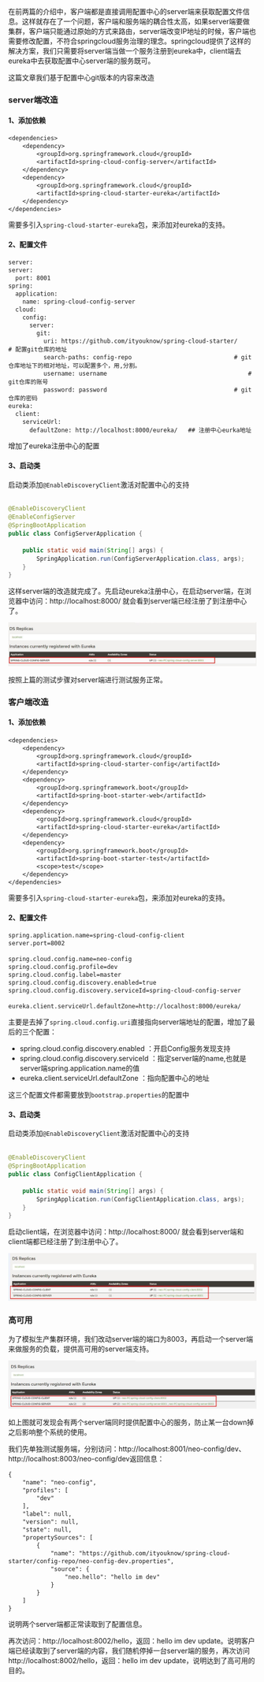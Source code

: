 在前两篇的介绍中，客户端都是直接调用配置中心的server端来获取配置文件信息。这样就存在了一个问题，客户端和服务端的耦合性太高，如果server端要做集群，客户端只能通过原始的方式来路由，server端改变IP地址的时候，客户端也需要修改配置，不符合springcloud服务治理的理念。springcloud提供了这样的解决方案，我们只需要将server端当做一个服务注册到eureka中，client端去eureka中去获取配置中心server端的服务既可。

这篇文章我们基于配置中心git版本的内容来改造

### server端改造
#### 1、添加依赖
```
<dependencies>
	<dependency>
		<groupId>org.springframework.cloud</groupId>
		<artifactId>spring-cloud-config-server</artifactId>
	</dependency>
	<dependency>
		<groupId>org.springframework.cloud</groupId>
		<artifactId>spring-cloud-starter-eureka</artifactId>
	</dependency>
</dependencies>

```
需要多引入`spring-cloud-starter-eureka`包，来添加对eureka的支持。

#### 2、配置文件
```
server:
server:
  port: 8001
spring:
  application:
    name: spring-cloud-config-server
  cloud:
    config:
      server:
        git:
          uri: https://github.com/ityouknow/spring-cloud-starter/     # 配置git仓库的地址
          search-paths: config-repo                             # git仓库地址下的相对地址，可以配置多个，用,分割。
          username: username                                        # git仓库的账号
          password: password                                    # git仓库的密码
eureka:
  client:
    serviceUrl:
      defaultZone: http://localhost:8000/eureka/   ## 注册中心eurka地址

```
增加了eureka注册中心的配置

#### 3、启动类
启动类添加`@EnableDiscoveryClient`激活对配置中心的支持

```java

@EnableDiscoveryClient
@EnableConfigServer
@SpringBootApplication
public class ConfigServerApplication {

	public static void main(String[] args) {
		SpringApplication.run(ConfigServerApplication.class, args);
	}
}

```
这样server端的改造就完成了。先启动eureka注册中心，在启动server端，在浏览器中访问：http://localhost:8000/ 就会看到server端已经注册了到注册中心了。

![config server端注册eureka](imgs/eureka-config01.jpg)

按照上篇的测试步骤对server端进行测试服务正常。

### 客户端改造
#### 1、添加依赖
```
<dependencies>
	<dependency>
		<groupId>org.springframework.cloud</groupId>
		<artifactId>spring-cloud-starter-config</artifactId>
	</dependency>
	<dependency>
		<groupId>org.springframework.boot</groupId>
		<artifactId>spring-boot-starter-web</artifactId>
	</dependency>
	<dependency>
		<groupId>org.springframework.cloud</groupId>
		<artifactId>spring-cloud-starter-eureka</artifactId>
	</dependency>
	<dependency>
		<groupId>org.springframework.boot</groupId>
		<artifactId>spring-boot-starter-test</artifactId>
		<scope>test</scope>
	</dependency>
</dependencies>

```

需要多引入`spring-cloud-starter-eureka`包，来添加对eureka的支持。

#### 2、配置文件
```
spring.application.name=spring-cloud-config-client
server.port=8002

spring.cloud.config.name=neo-config
spring.cloud.config.profile=dev
spring.cloud.config.label=master
spring.cloud.config.discovery.enabled=true
spring.cloud.config.discovery.serviceId=spring-cloud-config-server

eureka.client.serviceUrl.defaultZone=http://localhost:8000/eureka/

```
主要是去掉了`spring.cloud.config.uri`直接指向server端地址的配置，增加了最后的三个配置：

* spring.cloud.config.discovery.enabled ：开启Config服务发现支持
* spring.cloud.config.discovery.serviceId ：指定server端的name,也就是server端spring.application.name的值
* eureka.client.serviceUrl.defaultZone ：指向配置中心的地址

这三个配置文件都需要放到`bootstrap.properties`的配置中

#### 3、启动类
启动类添加`@EnableDiscoveryClient`激活对配置中心的支持
```java

@EnableDiscoveryClient
@SpringBootApplication
public class ConfigClientApplication {

	public static void main(String[] args) {
		SpringApplication.run(ConfigClientApplication.class, args);
	}
}

```
启动client端，在浏览器中访问：http://localhost:8000/ 就会看到server端和client端都已经注册了到注册中心了。

![config client 注册eureka](imgs/eureka-config02.jpg)

### 高可用
为了模拟生产集群环境，我们改动server端的端口为8003，再启动一个server端来做服务的负载，提供高可用的server端支持。

![启动2个server端来作负载均衡](imgs/eureka-config03.jpg)

如上图就可发现会有两个server端同时提供配置中心的服务，防止某一台down掉之后影响整个系统的使用。

我们先单独测试服务端，分别访问：http://localhost:8001/neo-config/dev、http://localhost:8003/neo-config/dev返回信息：

```
{
    "name": "neo-config", 
    "profiles": [
        "dev"
    ], 
    "label": null, 
    "version": null, 
    "state": null, 
    "propertySources": [
        {
            "name": "https://github.com/ityouknow/spring-cloud-starter/config-repo/neo-config-dev.properties", 
            "source": {
                "neo.hello": "hello im dev"
            }
        }
    ]
}

```
说明两个server端都正常读取到了配置信息。

再次访问：http://localhost:8002/hello，返回：hello im dev update。说明客户端已经读取到了server端的内容，我们随机停掉一台server端的服务，再次访问http://localhost:8002/hello，返回：hello im dev update，说明达到了高可用的目的。




















